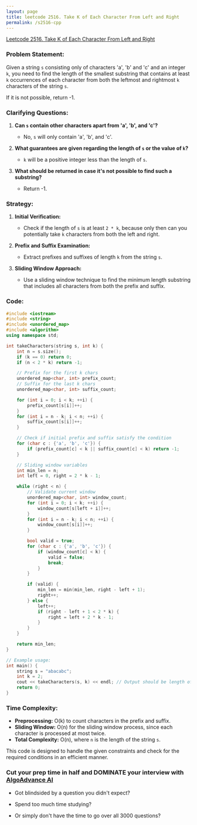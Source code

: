 ```yaml
---
layout: page
title: leetcode 2516. Take K of Each Character From Left and Right
permalink: /s2516-cpp
---
```

[Leetcode 2516. Take K of Each Character From Left and Right](https://algoadvance.github.io/algoadvance/l2516)
### Problem Statement:
Given a string `s` consisting only of characters 'a', 'b' and 'c' and an integer `k`, you need to find the length of the smallest substring that contains at least `k` occurrences of each character from both the leftmost and rightmost `k` characters of the string `s`.

If it is not possible, return -1.

### Clarifying Questions:
1. **Can `s` contain other characters apart from 'a', 'b', and 'c'?**
    - No, `s` will only contain 'a', 'b', and 'c'.

2. **What guarantees are given regarding the length of `s` or the value of `k`?**
    - `k` will be a positive integer less than the length of `s`.

3. **What should be returned in case it's not possible to find such a substring?**
    - Return -1.

### Strategy:
1. **Initial Verification:**
   - Check if the length of `s` is at least `2 * k`, because only then can you potentially take `k` characters from both the left and right.

2. **Prefix and Suffix Examination:**
   - Extract prefixes and suffixes of length `k` from the string `s`.

3. **Sliding Window Approach:**
   - Use a sliding window technique to find the minimum length substring that includes all characters from both the prefix and suffix.

### Code:
```cpp
#include <iostream>
#include <string>
#include <unordered_map>
#include <algorithm>
using namespace std;

int takeCharacters(string s, int k) {
    int n = s.size();
    if (k == 0) return 0;
    if (n < 2 * k) return -1;

    // Prefix for the first k chars
    unordered_map<char, int> prefix_count;
    // Suffix for the last k chars
    unordered_map<char, int> suffix_count;

    for (int i = 0; i < k; ++i) {
        prefix_count[s[i]]++;
    }
    for (int i = n - k; i < n; ++i) {
        suffix_count[s[i]]++;
    }

    // Check if initial prefix and suffix satisfy the condition
    for (char c : {'a', 'b', 'c'}) {
        if (prefix_count[c] < k || suffix_count[c] < k) return -1;
    }

    // Sliding window variables
    int min_len = n;
    int left = 0, right = 2 * k - 1;

    while (right < n) {
        // Validate current window
        unordered_map<char, int> window_count;
        for (int i = 0; i < k; ++i) {
            window_count[s[left + i]]++;
        }
        for (int i = n - k; i < n; ++i) {
            window_count[s[i]]++;
        }

        bool valid = true;
        for (char c : {'a', 'b', 'c'}) {
            if (window_count[c] < k) {
                valid = false;
                break;
            }
        }

        if (valid) {
            min_len = min(min_len, right - left + 1);
            right++;
        } else {
            left++;
            if (right - left + 1 < 2 * k) {
                right = left + 2 * k - 1;
            }
        }
    }

    return min_len;
}

// Example usage:
int main() {
    string s = "abacabc";
    int k = 2;
    cout << takeCharacters(s, k) << endl; // Output should be length of the substring which meets the conditions
    return 0;
}
```

### Time Complexity:
- **Preprocessing:** O(k) to count characters in the prefix and suffix.
- **Sliding Window:** O(n) for the sliding window process, since each character is processed at most twice.
- **Total Complexity:** O(n), where `n` is the length of the string `s`.

This code is designed to handle the given constraints and check for the required conditions in an efficient manner.


### Cut your prep time in half and DOMINATE your interview with [AlgoAdvance AI](https://algoAdvance.com)

- Got blindsided by a question you didn't expect?

- Spend too much time studying?

- Or simply don't have the time to go over all 3000 questions?

